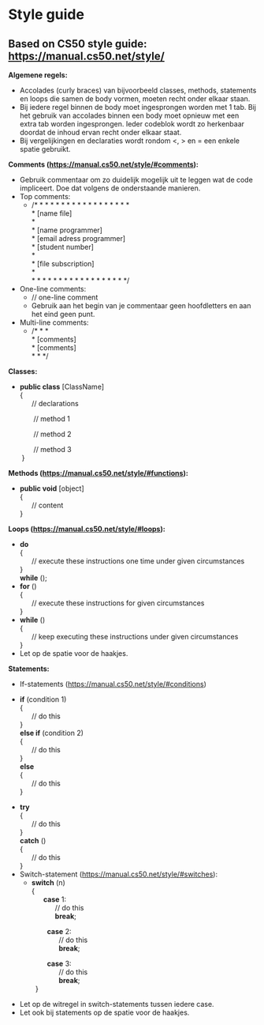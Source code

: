 Style guide
===========
Based on CS50 style guide: https://manual.cs50.net/style/
---------------------------------------------------------

**Algemene regels:**
* Accolades (curly braces) van bijvoorbeeld classes, methods, statements en loops die samen de body vormen, moeten recht onder elkaar staan.
* Bij iedere regel binnen de body moet ingesprongen worden met 1 tab. Bij het gebruik van accolades binnen een body moet opnieuw met een extra tab worden ingesprongen. Ieder codeblok wordt zo herkenbaar doordat de inhoud ervan recht onder elkaar staat.
* Bij vergelijkingen en declaraties wordt rondom <, > en = een enkele spatie gebruikt. 

**Comments (https://manual.cs50.net/style/#comments):**
* Gebruik commentaar om zo duidelijk mogelijk uit te leggen wat de code impliceert. Doe dat volgens de onderstaande manieren.
* Top comments:
  - /* * * * * * * * * * * * * * * * * *  
   \* [name file]    
   \*       
   \* [name programmer]    
   \* [email adress programmer]    
   \* [student number]    
   \*   
   \* [file subscription]   
   \*   
   \* * * * * * * * * * * * * * * * * */
* One-line comments:
  - // one-line comment
  - Gebruik aan het begin van je commentaar geen hoofdletters en aan het eind geen punt.
* Multi-line comments:
  - /* * *   
  \* [comments]     
  \* [comments]        
  \* * */    

**Classes:**
* **public class** [ClassName]     
{     
&nbsp;&nbsp;&nbsp;&nbsp;&nbsp;&nbsp;// declarations     
          
&nbsp;&nbsp;&nbsp;&nbsp;&nbsp;&nbsp;&nbsp;&nbsp;&nbsp;&nbsp;&nbsp;&nbsp;&nbsp;// method 1      
      
&nbsp;&nbsp;&nbsp;&nbsp;&nbsp;&nbsp;&nbsp;&nbsp;&nbsp;&nbsp;&nbsp;&nbsp;&nbsp;// method 2      
      
&nbsp;&nbsp;&nbsp;&nbsp;&nbsp;&nbsp;&nbsp;&nbsp;&nbsp;&nbsp;&nbsp;&nbsp;&nbsp;// method 3      
&nbsp;&nbsp;&nbsp;&nbsp;&nbsp;&nbsp;&nbsp;}

**Methods (https://manual.cs50.net/style/#functions):**
* **public void** [object]     
{     
&nbsp;&nbsp;&nbsp;&nbsp;&nbsp;&nbsp;// content     
}   


**Loops (https://manual.cs50.net/style/#loops):**
* **do**     
{    
&nbsp;&nbsp;&nbsp;&nbsp;&nbsp;&nbsp;// execute these instructions one time under given circumstances      
}    
**while** ();
* **for** ()     
{    
&nbsp;&nbsp;&nbsp;&nbsp;&nbsp;&nbsp;// execute these instructions for given circumstances     
}     
* **while** ()      
{    
&nbsp;&nbsp;&nbsp;&nbsp;&nbsp;&nbsp;// keep executing these instructions under given circumstances      
}
* Let op de spatie voor de haakjes.

**Statements:**
* If-statements (https://manual.cs50.net/style/#conditions)
- **if** (condition 1)          
{     
&nbsp;&nbsp;&nbsp;&nbsp;&nbsp;&nbsp;// do this     
}     
**else if** (condition 2)     
{    
&nbsp;&nbsp;&nbsp;&nbsp;&nbsp;&nbsp;// do this     
}     
**else**   
{     
&nbsp;&nbsp;&nbsp;&nbsp;&nbsp;&nbsp;// do this          
}  
* **try**     
{     
&nbsp;&nbsp;&nbsp;&nbsp;&nbsp;&nbsp;// do this       
}      
**catch** ()      
{     
&nbsp;&nbsp;&nbsp;&nbsp;&nbsp;&nbsp;// do this     
}
* Switch-statement (https://manual.cs50.net/style/#switches):
   - **switch** (n)     
{     
&nbsp;&nbsp;&nbsp;&nbsp;&nbsp;&nbsp;**case** 1:     
&nbsp;&nbsp;&nbsp;&nbsp;&nbsp;&nbsp;&nbsp;&nbsp;&nbsp;&nbsp;&nbsp;&nbsp;// do this     
&nbsp;&nbsp;&nbsp;&nbsp;&nbsp;&nbsp;&nbsp;&nbsp;&nbsp;&nbsp;&nbsp;&nbsp;**break**;     
       
&nbsp;&nbsp;&nbsp;&nbsp;&nbsp;&nbsp;&nbsp;&nbsp;&nbsp;&nbsp;&nbsp;&nbsp;&nbsp;&nbsp;&nbsp;&nbsp;&nbsp;&nbsp;&nbsp;&nbsp;**case** 2:     
&nbsp;&nbsp;&nbsp;&nbsp;&nbsp;&nbsp;&nbsp;&nbsp;&nbsp;&nbsp;&nbsp;&nbsp;&nbsp;&nbsp;&nbsp;&nbsp;&nbsp;&nbsp;&nbsp;&nbsp;&nbsp;&nbsp;&nbsp;&nbsp;&nbsp;&nbsp;// do this     
&nbsp;&nbsp;&nbsp;&nbsp;&nbsp;&nbsp;&nbsp;&nbsp;&nbsp;&nbsp;&nbsp;&nbsp;&nbsp;&nbsp;&nbsp;&nbsp;&nbsp;&nbsp;&nbsp;&nbsp;&nbsp;&nbsp;&nbsp;&nbsp;&nbsp;&nbsp;**break**;     
       
&nbsp;&nbsp;&nbsp;&nbsp;&nbsp;&nbsp;&nbsp;&nbsp;&nbsp;&nbsp;&nbsp;&nbsp;&nbsp;&nbsp;&nbsp;&nbsp;&nbsp;&nbsp;&nbsp;&nbsp;**case** 3:     
&nbsp;&nbsp;&nbsp;&nbsp;&nbsp;&nbsp;&nbsp;&nbsp;&nbsp;&nbsp;&nbsp;&nbsp;&nbsp;&nbsp;&nbsp;&nbsp;&nbsp;&nbsp;&nbsp;&nbsp;&nbsp;&nbsp;&nbsp;&nbsp;&nbsp;&nbsp;// do this     
&nbsp;&nbsp;&nbsp;&nbsp;&nbsp;&nbsp;&nbsp;&nbsp;&nbsp;&nbsp;&nbsp;&nbsp;&nbsp;&nbsp;&nbsp;&nbsp;&nbsp;&nbsp;&nbsp;&nbsp;&nbsp;&nbsp;&nbsp;&nbsp;&nbsp;&nbsp;**break**;   
&nbsp;&nbsp;&nbsp;&nbsp;&nbsp;&nbsp;&nbsp;&nbsp;&nbsp;&nbsp;&nbsp;&nbsp;&nbsp;&nbsp;}    
* Let op de witregel in switch-statements tussen iedere case.
* Let ook bij statements op de spatie voor de haakjes.
